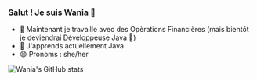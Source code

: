 ### Salut ! Je suis Wania 🐁

- 🔭 Maintenant je travaille avec des Opèrations Financières (mais bientôt je deviendrai Développeuse Java 🤟)
- 🌱 J'apprends actuellement Java
- 😄 Pronoms : she/her

![Wania's GitHub stats](https://github-readme-stats.vercel.app/api?username=wrmpratico&theme=chartreuse-dark&show_icons=true)
